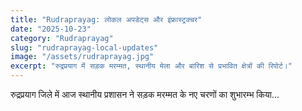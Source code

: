 ```yaml
---
title: "Rudraprayag: लोकल अपडेट्स और इंफ्रास्ट्रक्चर"
date: "2025-10-23"
category: "Rudraprayag"
slug: "rudraprayag-local-updates"
image: "/assets/rudraprayag.jpg"
excerpt: "रुद्रप्रयाग में सड़क मरम्मत, स्थानीय मेला और बारिश से प्रभावित क्षेत्रों की रिपोर्ट।"
---
```


रुद्रप्रयाग जिले में आज स्थानीय प्रशासन ने सड़क मरम्मत के नए चरणों का शुभारम्भ किया...
